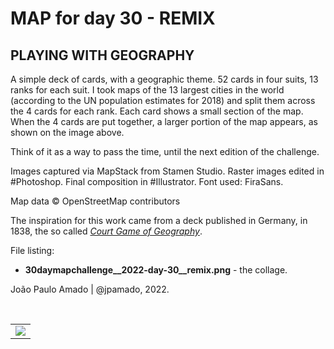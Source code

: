 <h1>MAP for day 30 - REMIX</h1>
<h2>PLAYING WITH GEOGRAPHY</h2>
<p>A simple deck of cards, with a geographic theme. 52 cards in four suits, 13 ranks for each suit. I took maps of the 13 largest cities in the world (according to the UN population estimates for 2018) and split them across the 4 cards for each rank. Each card shows a small section of the map. When the 4 cards are put together, a larger portion of the map appears, as shown on the image above.</p>
<p>Think of it as a way to pass the time, until the next edition of the challenge.</p>
<p>Images captured via MapStack from Stamen Studio. Raster images edited in #Photoshop. Final composition in #Illustrator. Font used: FiraSans.</p>
<p>Map data © OpenStreetMap contributors</p>
<p>The inspiration for this work came from a deck published in Germany, in 1838, the so called <a href="https://commons.wikimedia.org/wiki/Category:Court_game_of_geography"><i>Court Game of Geography</i></a>. 
<p>File listing:</p>
<ul>
  <li><b>30daymapchallenge__2022-day-30__remix.png</b> - the collage.</li>
  </ul>
<p>João Paulo Amado | @jpamado, 2022.</p>
<p>&nbsp;</p>
<table>
<tr>
<td style="border:thin #000">
<img src="30daymapchallenge__2022-day-30__remix.png" width=auto>
</td>
</tr>
</table>
